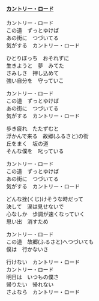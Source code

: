 #### [カントリー・ロード](https://www.youtube.com/watch?v=ispeh2bW1AQ)  
カントリー・ロード  
この道　ずっとゆけば  
あの街に　つづいてる  
気がする　カントリー・ロード  

ひとりぼっち　おそれずに  
生きようと　夢　みてた  
さみしさ　押し込めて  
強い自分を　守っていこ  

カントリー・ロード  
この道　ずっとゆけば  
あの街に　つづいてる  
気がする　カントリー・ロード  

歩き疲れ　たたずむと  
浮かんで来る　故郷(ふるさと)の街  
丘をまく　坂の道  
そんな僕を　叱っている  

カントリー・ロード  
この道　ずっとゆけば  
あの街に　つづいてる  
気がする　カントリー・ロード  

どんな挫(くじ)けそうな時だって  
決して　涙は見せないで  
心なしか　歩調が速くなっていく  
思い出　消すため  

カントリー・ロード  
この道　故郷(ふるさと)へつづいても  
僕は　行かないさ  

行けない　カントリー・ロード  
カントリー・ロード  
明日は　いつもの僕さ  
帰りたい　帰れない  
さよなら　カントリー・ロード